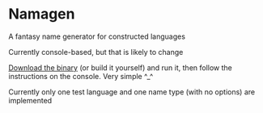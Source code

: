 # Namagen
A fantasy name generator for constructed languages

Currently console-based, but that is likely to change

[Download the binary](https://github.com/Far-Reach-Co/namagen/blob/navel/bin/namagen) (or build it yourself) and run it, then follow the instructions on the console. Very simple ^_^

Currently only one test language and one name type (with no options) are implemented